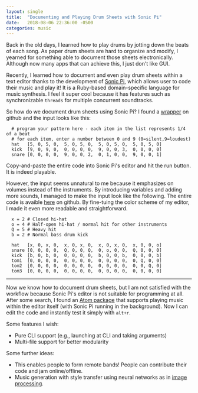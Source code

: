 ```yaml
---
layout: single
title:  "Documenting and Playing Drum Sheets with Sonic Pi"
date:   2018-08-06 22:36:00 -0500
categories: music
---
```


Back in the old days, I learned how to play drums by jotting down the beats of each song.
As paper drum sheets are hard to organize and modify, I yearned for something able to document 
those sheets electronically. Although now many apps that can achieve this, I just don't like GUI.

Recently, I learned how to document and even play drum sheets within a text editor
thanks to the development of [Sonic Pi][sonic-pi], which allows user to code their music and play it!
It is a Ruby-based domain-specific language for music synthesis. I feel it super cool because 
it has features such as synchronizable `threads` for multiple concurrent soundtracks. 

So how do we document drum sheets using Sonic Pi? I found a [wrapper][drum-machine] on github and the input 
looks like this: 

```
  # program your pattern here - each item in the list represents 1/4 of a beat
  # for each item, enter a number between 0 and 9 (0=silent,9=loudest)
  hat   [5, 0, 5, 0,  5, 0, 5, 0,  5, 0, 5, 0,  5, 0, 5, 0]
  kick  [9, 0, 9, 0,  0, 0, 0, 0,  9, 0, 0, 3,  0, 0, 0, 0]
  snare [0, 0, 0, 0,  9, 0, 0, 2,  0, 1, 0, 0,  9, 0, 0, 1]

```

Copy-and-paste the entire code into Sonic Pi's editor and hit the run button. It is indeed playable.

However, the input seems unnatural to me because it emphasizes on volumes instead of the instruments.
By introducing variables and adding more sounds, I managed to make the input look like the following. 
The entire code is avaible [here][my-machine] on github. By fine-tuing the color scheme of my 
editor, I made it even more readable and straightforward.

```
  x = 2 # Closed hi-hat
  o = 4 # Half-open hi-hat / normal hit for other instruments
  Q = 5 # Heavy hit
  b = 2 # Normal bass drum kick

  hat   [x, 0, x, 0,  x, 0, x, 0,  x, 0, x, 0,  x, 0, 0, o]
  snare [0, 0, 0, 0,  Q, 0, 0, Q,  0, o, 0, 0,  Q, 0, 0, 0]
  kick  [b, 0, b, 0,  0, 0, 0, 0,  b, 0, 0, b,  0, 0, 0, b]
  tom1  [0, 0, 0, 0,  0, 0, 0, 0,  0, 0, 0, 0,  0, Q, 0, 0]
  tom2  [0, 0, 0, 0,  0, 0, 0, 0,  0, 0, 0, 0,  0, 0, Q, 0]
  tom3  [0, 0, 0, 0,  0, 0, 0, 0,  0, 0, 0, 0,  0, 0, 0, 0]
```

--------------------------------------
Now we know how to document drum sheets, but I am not satisfied with the workflow
because Sonic Pi's editor is not suitable for programming at all. 
After some search, I found an [Atom package][sb-atom] that supports playing music 
within the editor itself (with Sonic Pi running in the background). 
Now I can edit the code and instantly test it simply with `alt+r`.

Some features I wish:
- Pure CLI support (e.g., launching at CLI and taking arguments)
- Multi-file support for better modularity 

Some further ideas:
- This enables people to form remote bands! People can contribute their code and jam online/offline. 
- Music generation with style transfer using neural networks as in [image processing][style-transfer]. 

[sonic-pi]: https://sonic-pi.net/
[sb-atom]: https://atom.io/packages/sb-atom-sonic-pi
[drum-machine]: https://gist.github.com/darinwilson/a3e5909db339838a67fe
[my-machine]: https://github.com/chunkaichang/sonic-pi-sheets/blob/master/drum/mymachine.rb
[style-transfer]: https://github.com/jcjohnson/neural-style
